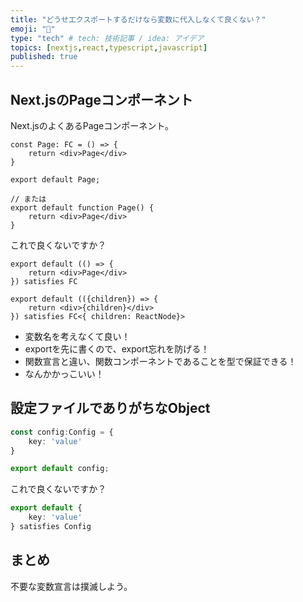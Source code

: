 ```yaml
---
title: "どうせエクスポートするだけなら変数に代入しなくて良くない？"
emoji: "🧊"
type: "tech" # tech: 技術記事 / idea: アイデア
topics: [nextjs,react,typescript,javascript]
published: true
---
```


## Next.jsのPageコンポーネント

Next.jsのよくあるPageコンポーネント。

```tsx
const Page: FC = () => {
    return <div>Page</div>
}

export default Page;

// または
export default function Page() {
    return <div>Page</div>
}
```

これで良くないですか？

```tsx:page.tsx
export default (() => {
    return <div>Page</div>
}) satisfies FC
```

```tsx:layout.tsx
export default (({children}) => {
    return <div>{children}</div>
}) satisfies FC<{ children: ReactNode}>
```

- 変数名を考えなくて良い！
- exportを先に書くので、export忘れを防げる！
- 関数宣言と違い、関数コンポーネントであることを型で保証できる！
- なんかかっこいい！

## 設定ファイルでありがちなObject

```ts
const config:Config = {
    key: 'value'
}

export default config;
```

これで良くないですか？

```ts
export default {
    key: 'value'
} satisfies Config
```

## まとめ

不要な変数宣言は撲滅しよう。
